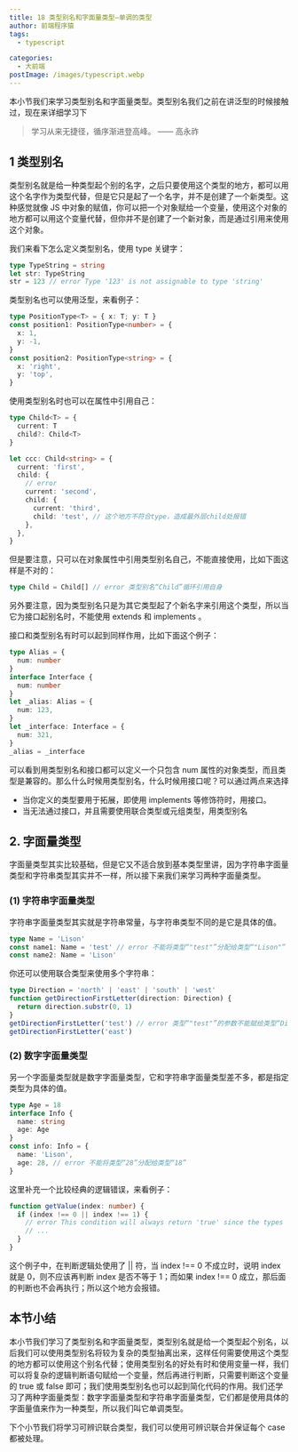 ```yaml
---
title: 18 类型别名和字面量类型—单调的类型
author: 前端程序猿
tags:
  - typescript

categories:
  - 大前端
postImage: /images/typescript.webp
---
```


本小节我们来学习类型别名和字面量类型。类型别名我们之前在讲泛型的时候接触过，现在来详细学习下

<!-- more -->

> 学习从来无捷径，循序渐进登高峰。 —— 高永祚

## 1 类型别名

类型别名就是给一种类型起个别的名字，之后只要使用这个类型的地方，都可以用这个名字作为类型代替，但是它只是起了一个名字，并不是创建了一个新类型。这种感觉就像 JS 中对象的赋值，你可以把一个对象赋给一个变量，使用这个对象的地方都可以用这个变量代替，但你并不是创建了一个新对象，而是通过引用来使用这个对象。

我们来看下怎么定义类型别名，使用 type 关键字：

```ts
type TypeString = string
let str: TypeString
str = 123 // error Type '123' is not assignable to type 'string'
```

类型别名也可以使用泛型，来看例子：

```ts
type PositionType<T> = { x: T; y: T }
const position1: PositionType<number> = {
  x: 1,
  y: -1,
}
const position2: PositionType<string> = {
  x: 'right',
  y: 'top',
}
```

使用类型别名时也可以在属性中引用自己：

```ts
type Child<T> = {
  current: T
  child?: Child<T>
}

let ccc: Child<string> = {
  current: 'first',
  child: {
    // error
    current: 'second',
    child: {
      current: 'third',
      child: 'test', // 这个地方不符合type，造成最外层child处报错
    },
  },
}
```

但是要注意，只可以在对象属性中引用类型别名自己，不能直接使用，比如下面这样是不对的：

```ts
type Child = Child[] // error 类型别名“Child”循环引用自身
```

另外要注意，因为类型别名只是为其它类型起了个新名字来引用这个类型，所以当它为接口起别名时，不能使用 extends 和 implements 。

接口和类型别名有时可以起到同样作用，比如下面这个例子：

```ts
type Alias = {
  num: number
}
interface Interface {
  num: number
}
let _alias: Alias = {
  num: 123,
}
let _interface: Interface = {
  num: 321,
}
_alias = _interface
```

可以看到用类型别名和接口都可以定义一个只包含 num 属性的对象类型，而且类型是兼容的。那么什么时候用类型别名，什么时候用接口呢？可以通过两点来选择

- 当你定义的类型要用于拓展，即使用 implements 等修饰符时，用接口。
- 当无法通过接口，并且需要使用联合类型或元组类型，用类型别名

## 2. 字面量类型

字面量类型其实比较基础，但是它又不适合放到基本类型里讲，因为字符串字面量类型和字符串类型其实并不一样，所以接下来我们来学习两种字面量类型。

### (1) 字符串字面量类型

字符串字面量类型其实就是字符串常量，与字符串类型不同的是它是具体的值。

```ts
type Name = 'Lison'
const name1: Name = 'test' // error 不能将类型“"test"”分配给类型“"Lison"”
const name2: Name = 'Lison'
```

你还可以使用联合类型来使用多个字符串：

```ts
type Direction = 'north' | 'east' | 'south' | 'west'
function getDirectionFirstLetter(direction: Direction) {
  return direction.substr(0, 1)
}
getDirectionFirstLetter('test') // error 类型“"test"”的参数不能赋给类型“Direction”的参数
getDirectionFirstLetter('east')
```

### (2) 数字字面量类型

另一个字面量类型就是数字字面量类型，它和字符串字面量类型差不多，都是指定类型为具体的值。

```ts
type Age = 18
interface Info {
  name: string
  age: Age
}
const info: Info = {
  name: 'Lison',
  age: 28, // error 不能将类型“28”分配给类型“18”
}
```

这里补充一个比较经典的逻辑错误，来看例子：

```ts
function getValue(index: number) {
  if (index !== 0 || index !== 1) {
    // error This condition will always return 'true' since the types '0' and '1' have no overlap
    // ...
  }
}
```

这个例子中，在判断逻辑处使用了 || 符，当 index !== 0 不成立时，说明 index 就是 0，则不应该再判断 index 是否不等于 1；而如果 index !== 0 成立，那后面的判断也不会再执行；所以这个地方会报错。

## 本节小结

本小节我们学习了类型别名和字面量类型，类型别名就是给一个类型起个别名，以后我们可以使用类型别名将较为复杂的类型抽离出来，这样任何需要使用这个类型的地方都可以使用这个别名代替；使用类型别名的好处有时和使用变量一样，我们可以将复杂的逻辑判断语句赋给一个变量，然后再进行判断，只需要判断这个变量的 true 或 false 即可；我们使用类型别名也可以起到简化代码的作用。我们还学习了两种字面量类型：数字字面量类型和字符串字面量类型，它们都是使用具体的字面量值来作为一种类型，所以我们叫它单调类型。

下个小节我们将学习可辨识联合类型，我们可以使用可辨识联合并保证每个 case 都被处理。
